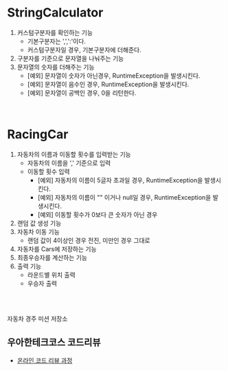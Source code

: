 # StringCalculator
1. 커스텀구분자를 확인하는 기능
   * 기본구분자는 ',',':'이다.
   * 커스텀구분자일 경우, 기본구분자에 더해준다.
2. 구분자를 기준으로 문자열을 나눠주는 기능
3. 문자열의 숫자를 더해주는 기능
   * [예외] 문자열이 숫자가 아닌경우, RuntimeException을 발생시킨다.
   * [예외] 문자열이 음수인 경우, RuntimeException을 발생시킨다.
   * [예외] 문자열이 공백인 경우, 0을 리턴한다.

<br>

# RacingCar
1. 자동차의 이름과 이동할 횟수를 입력받는 기능
   * 자동차의 이름을 ',' 기준으로 입력
   * 이동할 횟수 입력
     * [예외] 자동차의 이름이 5글자 초과일 경우, RuntimeException을 발생시킨다.
     * [예외] 자동차의 이름이 "" 이거나 null일 경우, RuntimeException을 발생시킨다.
     * [예외] 이동할 횟수가 0보다 큰 숫자가 아닌 경우
2. 랜덤 값 생성 기능
3. 자동차 이동 기능
   * 랜덤 값이 4이상인 경우 전진, 미만인 경우 그대로
4. 자동차를 Cars에 저장하는 기능
5. 최종우승자를 계산하는 기능
6. 출력 기능
    * 라운드별 위치 출력
    * 우승자 출력



<br>
<br>

자동차 경주 미션 저장소

## 우아한테크코스 코드리뷰

- [온라인 코드 리뷰 과정](https://github.com/woowacourse/woowacourse-docs/blob/master/maincourse/README.md)